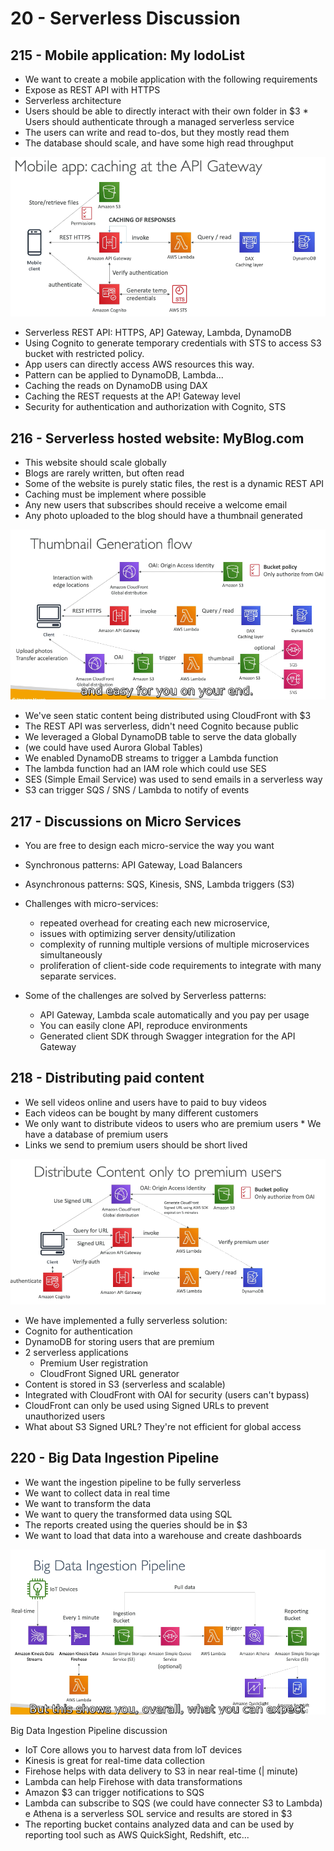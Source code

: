 # 20 - Serverless Discussion

## 215 - Mobile application: My lodoList

* We want to create a mobile application with the following requirements
* Expose as REST API with HTTPS
* Serverless architecture
* Users should be able to directly interact with their own folder in $3 * Users should authenticate through a managed serverless service
* The users can write and read to-dos, but they mostly read them
* The database should scale, and have some high read throughput

![](../../assets/2021-10-30-22-57-30.png)

* Serverless REST API: HTTPS, AP] Gateway, Lambda, DynamoDB
* Using Cognito to generate temporary credentials with STS to access S3 bucket with restricted policy.
* App users can directly access AWS resources this way. 
* Pattern can be applied to DynamoDB, Lambda...
* Caching the reads on DynamoDB using DAX 
* Caching the REST requests at the AP! Gateway level 
* Security for authentication and authorization with Cognito, STS


## 216 - Serverless hosted website: MyBlog.com

* This website should scale globally
* Blogs are rarely written, but often read
* Some of the website is purely static files, the rest is a dynamic REST API 
* Caching must be implement where possible
* Any new users that subscribes should receive a welcome email
* Any photo uploaded to the blog should have a thumbnail generated

![](../../assets/2021-10-30-23-10-17.png)

* We've seen static content being distributed using CloudFront with $3
* The REST API was serverless, didn't need Cognito because public
* We leveraged a Global DynamoDB table to serve the data globally
* (we could have used Aurora Global Tables)
* We enabled DynamoDB streams to trigger a Lambda function
* The lambda function had an IAM role which could use SES
* SES (Simple Email Service) was used to send emails in a serverless way 
* S3 can trigger SQS / SNS / Lambda to notify of events

## 217 - Discussions on Micro Services

* You are free to design each micro-service the way you want 
* Synchronous patterns: API Gateway, Load Balancers 
* Asynchronous patterns: SQS, Kinesis, SNS, Lambda triggers (S3)

* Challenges with micro-services: 
  * repeated overhead for creating each new microservice, 
  * issues with optimizing server density/utilization 
  * complexity of running multiple versions of multiple microservices simultaneously 
  * proliferation of client-side code requirements to integrate with many separate services.

* Some of the challenges are solved by Serverless patterns: 
  * API Gateway, Lambda scale automatically and you pay per usage 
  * You can easily clone API, reproduce environments 
  * Generated client SDK through Swagger integration for the API Gateway

## 218 - Distributing paid content

* We sell videos online and users have to paid to buy videos
* Each videos can be bought by many different customers
* We only want to distribute videos to users who are premium users * We have a database of premium users
* Links we send to premium users should be short lived

![](../../assets/2021-10-30-23-31-16.png)

* We have implemented a fully serverless solution:
* Cognito for authentication
* DynamoDB for storing users that are premium
* 2 serverless applications
  * Premium User registration
  * CloudFront Signed URL generator
* Content is stored in S3 (serverless and scalable)
* Integrated with CloudFront with OAI for security (users can't bypass)
* CloudFront can only be used using Signed URLs to prevent unauthorized users
* What about S3 Signed URL? They're not efficient for global access

## 220 - Big Data Ingestion Pipeline

* We want the ingestion pipeline to be fully serverless
* We want to collect data in real time
* We want to transform the data
* We want to query the transformed data using SQL
* The reports created using the queries should be in $3
* We want to load that data into a warehouse and create dashboards

![](../../assets/2021-10-30-23-41-12.png)

Big Data Ingestion Pipeline discussion

* IoT Core allows you to harvest data from loT devices
* Kinesis is great for real-time data collection
* Firehose helps with data delivery to S3 in near real-time (| minute)
* Lambda can help Firehose with data transformations
* Amazon $3 can trigger notifications to SQS
* Lambda can subscribe to SQS (we could have connecter S3 to Lambda) e Athena is a serverless SOL service and results are stored in $3
* The reporting bucket contains analyzed data and can be used by reporting tool such as AWS QuickSight, Redshift, etc...
